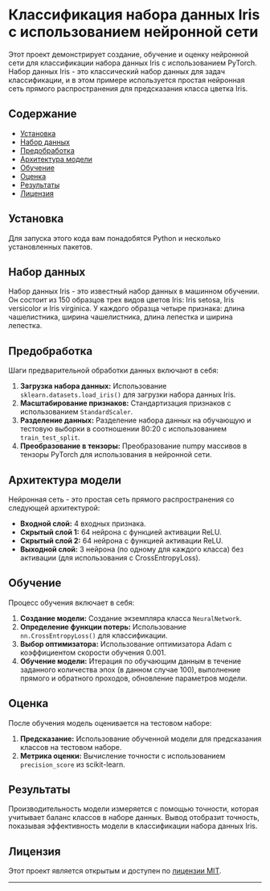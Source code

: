 # Классификация набора данных Iris с использованием нейронной сети

Этот проект демонстрирует создание, обучение и оценку нейронной сети для классификации набора данных Iris с использованием PyTorch. Набор данных Iris - это классический набор данных для задач классификации, и в этом примере используется простая нейронная сеть прямого распространения для предсказания класса цветка Iris.

## Содержание
- [Установка](#установка)
- [Набор данных](#набор-данных)
- [Предобработка](#предобработка)
- [Архитектура модели](#архитектура-модели)
- [Обучение](#обучение)
- [Оценка](#оценка)
- [Результаты](#результаты)
- [Лицензия](#лицензия)

## Установка

Для запуска этого кода вам понадобятся Python и несколько установленных пакетов.

## Набор данных

Набор данных Iris - это известный набор данных в машинном обучении. Он состоит из 150 образцов трех видов цветов Iris: Iris setosa, Iris versicolor и Iris virginica. У каждого образца четыре признака: длина чашелистника, ширина чашелистника, длина лепестка и ширина лепестка.

## Предобработка

Шаги предварительной обработки данных включают в себя:

1. **Загрузка набора данных:** Использование `sklearn.datasets.load_iris()` для загрузки набора данных Iris.
2. **Масштабирование признаков:** Стандартизация признаков с использованием `StandardScaler`.
3. **Разделение данных:** Разделение набора данных на обучающую и тестовую выборки в соотношении 80:20 с использованием `train_test_split`.
4. **Преобразование в тензоры:** Преобразование numpy массивов в тензоры PyTorch для использования в нейронной сети.

## Архитектура модели

Нейронная сеть - это простая сеть прямого распространения со следующей архитектурой:

- **Входной слой:** 4 входных признака.
- **Скрытый слой 1:** 64 нейрона с функцией активации ReLU.
- **Скрытый слой 2:** 64 нейрона с функцией активации ReLU.
- **Выходной слой:** 3 нейрона (по одному для каждого класса) без активации (для использования с CrossEntropyLoss).

## Обучение

Процесс обучения включает в себя:

1. **Создание модели:** Создание экземпляра класса `NeuralNetwork`.
2. **Определение функции потерь:** Использование `nn.CrossEntropyLoss()` для классификации.
3. **Выбор оптимизатора:** Использование оптимизатора Adam с коэффициентом скорости обучения 0.001.
4. **Обучение модели:** Итерация по обучающим данным в течение заданного количества эпох (в данном случае 100), выполнение прямого и обратного проходов, обновление параметров модели.

## Оценка

После обучения модель оценивается на тестовом наборе:

1. **Предсказание:** Использование обученной модели для предсказания классов на тестовом наборе.
2. **Метрика оценки:** Вычисление точности с использованием `precision_score` из scikit-learn.

## Результаты

Производительность модели измеряется с помощью точности, которая учитывает баланс классов в наборе данных. Вывод отобразит точность, показывая эффективность модели в классификации набора данных Iris.

## Лицензия

Этот проект является открытым и доступен по [лицензии MIT](LICENSE).

---